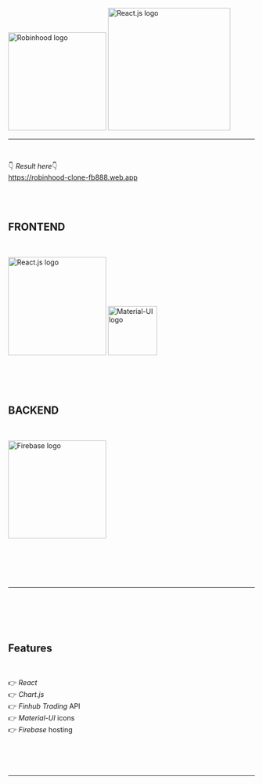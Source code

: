 <img src="https://external-content.duckduckgo.com/iu/?u=https%3A%2F%2Fi1.wp.com%2Fmoneybadger.stocktwits.com%2Fwp-content%2Fuploads%2F2017%2F03%2Frobinhood-logo.png%3Fresize%3D1018%252C520&f=1&nofb=1" width="200" alt="Robinhood logo">  <img src="https://external-content.duckduckgo.com/iu/?u=https%3A%2F%2Flogos-download.com%2Fwp-content%2Fuploads%2F2016%2F09%2FReact_logo_wordmark.png&f=1&nofb=1" width="250" alt="React.js logo">

<hr class="line"></br>

👇 <em>Result here</em>👇 </br>
https://robinhood-clone-fb888.web.app
</br></br></br></br>

<h2>FRONTEND</h2></br>

<img src="https://external-content.duckduckgo.com/iu/?u=https%3A%2F%2Flogos-download.com%2Fwp-content%2Fuploads%2F2016%2F09%2FReact_logo_wordmark.png&f=1&nofb=1" width="200" alt="React.js logo">  <img src="https://external-content.duckduckgo.com/iu/?u=https%3A%2F%2Fseeklogo.com%2Fimages%2FM%2Fmaterial-ui-logo-5BDCB9BA8F-seeklogo.com.png&f=1&nofb=1" width="100" alt="Material-UI logo"></br></br></br></br></br>

<h2>BACKEND</h2></br>

<img src="https://external-content.duckduckgo.com/iu/?u=https%3A%2F%2Fappdevcon.nl%2Fwp-content%2Fuploads%2F2019%2F02%2Flogo_lockup_firebase_horizontal.png&f=1&nofb=1" width="200" alt="Firebase logo"></br></br></br></br></br></br>

<hr class="line"></br></br></br></br>

<h2>Features</h2></br>

👉 <em>React</em></br>
👉 <em>Chart.js</em></br>
👉 <em>Finhub Trading</em> API</br>
👉 <em>Material-UI</em> icons</br>
👉 <em>Firebase</em> hosting

</br></br></br>

<hr class="line"></br></br></br>
